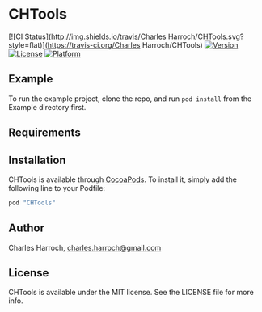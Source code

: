 # CHTools

[![CI Status](http://img.shields.io/travis/Charles Harroch/CHTools.svg?style=flat)](https://travis-ci.org/Charles Harroch/CHTools)
[![Version](https://img.shields.io/cocoapods/v/CHTools.svg?style=flat)](http://cocoapods.org/pods/CHTools)
[![License](https://img.shields.io/cocoapods/l/CHTools.svg?style=flat)](http://cocoapods.org/pods/CHTools)
[![Platform](https://img.shields.io/cocoapods/p/CHTools.svg?style=flat)](http://cocoapods.org/pods/CHTools)

## Example

To run the example project, clone the repo, and run `pod install` from the Example directory first.

## Requirements

## Installation

CHTools is available through [CocoaPods](http://cocoapods.org). To install
it, simply add the following line to your Podfile:

```ruby
pod "CHTools"
```

## Author

Charles Harroch, charles.harroch@gmail.com

## License

CHTools is available under the MIT license. See the LICENSE file for more info.
